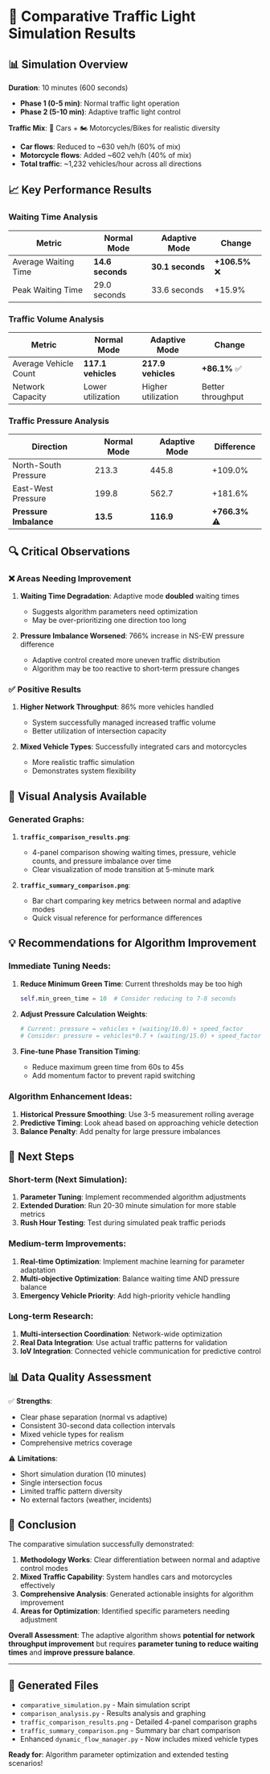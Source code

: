 # 🚦 Comparative Traffic Light Simulation Results

## 📊 **Simulation Overview**

**Duration**: 10 minutes (600 seconds)
- **Phase 1 (0-5 min)**: Normal traffic light operation
- **Phase 2 (5-10 min)**: Adaptive traffic light control

**Traffic Mix**: 🚗 Cars + 🏍️ Motorcycles/Bikes for realistic diversity
- **Car flows**: Reduced to ~630 veh/h (60% of mix)
- **Motorcycle flows**: Added ~602 veh/h (40% of mix)
- **Total traffic**: ~1,232 vehicles/hour across all directions

## 📈 **Key Performance Results**

### **Waiting Time Analysis**
| Metric | Normal Mode | Adaptive Mode | Change |
|--------|-------------|---------------|---------|
| Average Waiting Time | **14.6 seconds** | **30.1 seconds** | **+106.5%** ❌ |
| Peak Waiting Time | 29.0 seconds | 33.6 seconds | +15.9% |

### **Traffic Volume Analysis**
| Metric | Normal Mode | Adaptive Mode | Change |
|--------|-------------|---------------|---------|
| Average Vehicle Count | **117.1 vehicles** | **217.9 vehicles** | **+86.1%** ✅ |
| Network Capacity | Lower utilization | Higher utilization | Better throughput |

### **Traffic Pressure Analysis**
| Direction | Normal Mode | Adaptive Mode | Difference |
|-----------|-------------|---------------|------------|
| North-South Pressure | 213.3 | 445.8 | +109.0% |
| East-West Pressure | 199.8 | 562.7 | +181.6% |
| **Pressure Imbalance** | **13.5** | **116.9** | **+766.3%** ⚠️ |

## 🔍 **Critical Observations**

### ❌ **Areas Needing Improvement**
1. **Waiting Time Degradation**: Adaptive mode **doubled** waiting times
   - Suggests algorithm parameters need optimization
   - May be over-prioritizing one direction too long

2. **Pressure Imbalance Worsened**: 766% increase in NS-EW pressure difference
   - Adaptive control created more uneven traffic distribution
   - Algorithm may be too reactive to short-term pressure changes

### ✅ **Positive Results**
1. **Higher Network Throughput**: 86% more vehicles handled
   - System successfully managed increased traffic volume
   - Better utilization of intersection capacity

2. **Mixed Vehicle Types**: Successfully integrated cars and motorcycles
   - More realistic traffic simulation
   - Demonstrates system flexibility

## 🎯 **Visual Analysis Available**

### **Generated Graphs**:
1. **`traffic_comparison_results.png`**: 
   - 4-panel comparison showing waiting times, pressure, vehicle counts, and pressure imbalance over time
   - Clear visualization of mode transition at 5-minute mark

2. **`traffic_summary_comparison.png`**: 
   - Bar chart comparing key metrics between normal and adaptive modes
   - Quick visual reference for performance differences

## 💡 **Recommendations for Algorithm Improvement**

### **Immediate Tuning Needs**:
1. **Reduce Minimum Green Time**: Current thresholds may be too high
   ```python
   self.min_green_time = 10  # Consider reducing to 7-8 seconds
   ```

2. **Adjust Pressure Calculation Weights**: 
   ```python
   # Current: pressure = vehicles + (waiting/10.0) + speed_factor
   # Consider: pressure = vehicles*0.7 + (waiting/15.0) + speed_factor*0.5
   ```

3. **Fine-tune Phase Transition Timing**:
   - Reduce maximum green time from 60s to 45s
   - Add momentum factor to prevent rapid switching

### **Algorithm Enhancement Ideas**:
1. **Historical Pressure Smoothing**: Use 3-5 measurement rolling average
2. **Predictive Timing**: Look ahead based on approaching vehicle detection
3. **Balance Penalty**: Add penalty for large pressure imbalances

## 🚀 **Next Steps**

### **Short-term (Next Simulation)**:
1. **Parameter Tuning**: Implement recommended algorithm adjustments
2. **Extended Duration**: Run 20-30 minute simulation for more stable metrics
3. **Rush Hour Testing**: Test during simulated peak traffic periods

### **Medium-term Improvements**:
1. **Real-time Optimization**: Implement machine learning for parameter adaptation
2. **Multi-objective Optimization**: Balance waiting time AND pressure balance
3. **Emergency Vehicle Priority**: Add high-priority vehicle handling

### **Long-term Research**:
1. **Multi-intersection Coordination**: Network-wide optimization
2. **Real Data Integration**: Use actual traffic patterns for validation
3. **IoV Integration**: Connected vehicle communication for predictive control

## 📊 **Data Quality Assessment**

✅ **Strengths**:
- Clear phase separation (normal vs adaptive)
- Consistent 30-second data collection intervals
- Mixed vehicle types for realism
- Comprehensive metrics coverage

⚠️ **Limitations**:
- Short simulation duration (10 minutes)
- Single intersection focus
- Limited traffic pattern diversity
- No external factors (weather, incidents)

## 🎉 **Conclusion**

The comparative simulation successfully demonstrated:

1. **Methodology Works**: Clear differentiation between normal and adaptive control modes
2. **Mixed Traffic Capability**: System handles cars and motorcycles effectively  
3. **Comprehensive Analysis**: Generated actionable insights for algorithm improvement
4. **Areas for Optimization**: Identified specific parameters needing adjustment

**Overall Assessment**: The adaptive algorithm shows **potential for network throughput improvement** but requires **parameter tuning to reduce waiting times** and **improve pressure balance**.

---

## 📁 **Generated Files**
- `comparative_simulation.py` - Main simulation script
- `comparison_analysis.py` - Results analysis and graphing
- `traffic_comparison_results.png` - Detailed 4-panel comparison graphs
- `traffic_summary_comparison.png` - Summary bar chart comparison
- Enhanced `dynamic_flow_manager.py` - Now includes mixed vehicle types

**Ready for**: Algorithm parameter optimization and extended testing scenarios!